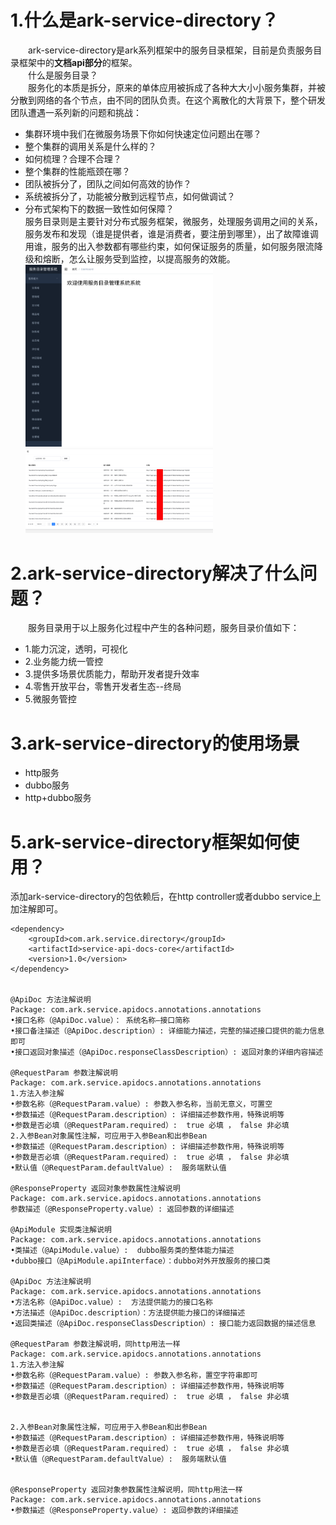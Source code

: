 # 1.什么是ark-service-directory？
&emsp;&emsp;ark-service-directory是ark系列框架中的服务目录框架，目前是负责服务目录框架中的<b>文档api部分</b>的框架。<br/>
&emsp;&emsp;什么是服务目录？<br/>
&emsp;&emsp;服务化的本质是拆分，原来的单体应用被拆成了各种大大小小服务集群，并被分散到网络的各个节点，由不同的团队负责。在这个离散化的大背景下，整个研发团队遭遇一系列新的问题和挑战：<br/>
- 集群环境中我们在微服务场景下你如何快速定位问题出在哪？
- 整个集群的调用关系是什么样的？
- 如何梳理？合理不合理？
- 整个集群的性能瓶颈在哪？
- 团队被拆分了，团队之间如何高效的协作？
- 系统被拆分了，功能被分散到远程节点，如何做调试？
- 分布式架构下的数据一致性如何保障？<br/>
服务目录则是主要针对分布式服务框架，微服务，处理服务调用之间的关系，服务发布和发现（谁是提供者，谁是消费者，要注册到哪里），出了故障谁调用谁，服务的出入参数都有哪些约束，如何保证服务的质量，如何服务限流降级和熔断，怎么让服务受到监控，以提高服务的效能。<br>
  <img src="./img/1.png" width="300px"/><br>
  <img src="./img/2.png" width="300px"/>
# 2.ark-service-directory解决了什么问题？
&emsp;&emsp;服务目录用于以上服务化过程中产生的各种问题，服务目录价值如下：
- 1.能力沉淀，透明，可视化
- 2.业务能力统一管控
- 3.提供多场景优质能力，帮助开发者提升效率
- 4.零售开放平台，零售开发者生态--终局
- 5.微服务管控
# 3.ark-service-directory的使用场景
- http服务
- dubbo服务
- http+dubbo服务


# 5.ark-service-directory框架如何使用？
添加ark-service-directory的包依赖后，在http controller或者dubbo service上加注解即可。
```
<dependency>
    <groupId>com.ark.service.directory</groupId>
    <artifactId>service-api-docs-core</artifactId>
    <version>1.0</version>
</dependency>


@ApiDoc 方法注解说明
Package: com.ark.service.apidocs.annotations.annotations
•接口名称（@ApiDoc.value）： 系统名称—接口简称
•接口备注描述（@ApiDoc.description）: 详细能力描述，完整的描述接口提供的能力信息即可
•接口返回对象描述（@ApiDoc.responseClassDescription）: 返回对象的详细内容描述

@RequestParam 参数注解说明
Package: com.ark.service.apidocs.annotations.annotations
1.方法入参注解
•参数名称（@RequestParam.value）: 参数入参名称，当前无意义，可置空
•参数描述（@RequestParam.description）: 详细描述参数作用，特殊说明等
•参数是否必填（@RequestParam.required）:  true 必填 ， false 非必填
2.入参Bean对象属性注解，可应用于入参Bean和出参Bean
•参数描述（@RequestParam.description）: 详细描述参数作用，特殊说明等
•参数是否必填（@RequestParam.required）:  true 必填 ， false 非必填
•默认值（@RequestParam.defaultValue）:  服务端默认值

@ResponseProperty 返回对象参数属性注解说明
Package: com.ark.service.apidocs.annotations.annotations
参数描述（@ResponseProperty.value）: 返回参数的详细描述

@ApiModule 实现类注解说明
Package: com.ark.service.apidocs.annotations.annotations
•类描述（@ApiModule.value）:  dubbo服务类的整体能力描述
•dubbo接口（@ApiModule.apiInterface）：dubbo对外开放服务的接口类

@ApiDoc 方法注解说明
Package: com.ark.service.apidocs.annotations.annotations
•方法名称（@ApiDoc.value）:  方法提供能力的接口名称
•方法描述（@ApiDoc.description）：方法提供能力接口的详细描述
•返回类描述（@ApiDoc.responseClassDescription）: 接口能力返回数据的描述信息

@RequestParam 参数注解说明，同http用法一样
Package: com.ark.service.apidocs.annotations.annotations
1.方法入参注解
•参数名称（@RequestParam.value）: 参数入参名称，置空字符串即可
•参数描述（@RequestParam.description）: 详细描述参数作用，特殊说明等
•参数是否必填（@RequestParam.required）:  true 必填 ， false 非必填


2.入参Bean对象属性注解，可应用于入参Bean和出参Bean
•参数描述（@RequestParam.description）: 详细描述参数作用，特殊说明等
•参数是否必填（@RequestParam.required）:  true 必填 ， false 非必填
•默认值（@RequestParam.defaultValue）:  服务端默认值


@ResponseProperty 返回对象参数属性注解说明，同http用法一样
Package: com.ark.service.apidocs.annotations.annotations
•参数描述（@ResponseProperty.value）: 返回参数的详细描述

```

